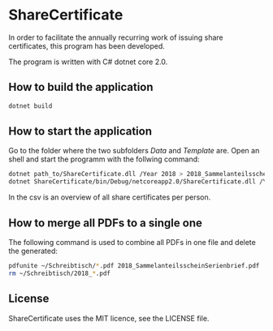 # ShareCertificate

In order to facilitate the annually recurring work of issuing share certificates, this program has been developed.

The program is written with C# dotnet core 2.0.

## How to build the application

```bash
dotnet build
```

## How to start the application

Go to the folder where the two subfolders _Data_ and _Template_ are. Open an shell and start the programm with the follwing command:

```bash
dotnet path_to/ShareCertificate.dll /Year 2018 > 2018_Sammelanteilsscheine.csv
dotnet ShareCertificate/bin/Debug/netcoreapp2.0/ShareCertificate.dll /Year 2018 >2018.csv
```

In the csv is an overview of all share certificates per person.

## How to merge all PDFs to a single one

The following command is used to combine all PDFs in one file and delete the generated:

```bash
pdfunite ~/Schreibtisch/*.pdf 2018_SammelanteilsscheinSerienbrief.pdf
rm ~/Schreibtisch/2018_*.pdf
```

## License

ShareCertificate uses the MIT licence, see the LICENSE file.